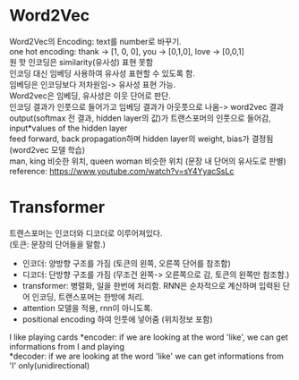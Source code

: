 # Word2Vec
Word2Vec의 Encoding: text를 number로 바꾸기.   
one hot encoding: thank -> [1, 0, 0], you -> [0,1,0], love -> [0,0,1]     
원 핫 인코딩은 similarity(유사성) 표현 못함     
인코딩 대신 임베딩 사용하여 유사성 표현할 수 있도록 함.     
임베딩은 인코딩보다 저차원임-> 유사성 표현 가능.    
Word2vec은 임베딩, 유사성은 이웃 단어로 판단.     
인코딩 결과가 인풋으로 들어가고 임베딩 결과가 아웃풋으로 나옴-> word2vec 결과    
output(softmax 전 결과, hidden layer의 값)가 트랜스포머의 인풋으로 들어감, input*values of the hidden layer    
feed forward, back propagation하며 hidden layer의 weight, bias가 결정됨(word2vec 모델 학습)     
man, king 비슷한 위치, queen woman 비슷한 위치 (문장 내 단어의 유사도로 판별)    
reference: https://www.youtube.com/watch?v=sY4YyacSsLc


# Transformer
트랜스포머는 인코더와 디코더로 이루어져있다.  
(토큰: 문장의 단어들을 말함.)      
- 인코더: 양방향 구조를 가짐 (토큰의 왼쪽, 오른쪽 단어를 참조함)    
- 디코더: 단방향 구조를 가짐 (무조건 왼쪽-> 오른쪽으로 감, 토큰의 왼쪽만 참조함.)
- transformer: 병렬화, 일을 한번에 처리함. RNN은 순차적으로 계산하며 입력된 단어 인코딩, 트랜스포머는 한방에 처리.
- attention 모델을 적용, rnn이 아니도록.
- positional encoding 하여 인풋에 넣어줌 (위치정보 포함)
  
I like playing cards
*encoder: if we are looking at the word 'like', we can get informations from I and playing       
*decoder: if we are looking at the word 'like' we can get informations from 'I' only(unidirectional)

